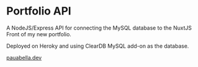 # Portfolio API

A NodeJS/Express API for connecting the MySQL database to the NuxtJS Front of my new portfolio.

Deployed on Heroky and using ClearDB MySQL add-on as the database.

[pauabella.dev](https://pauabella.dev "Take a look")
